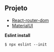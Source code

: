 ## Projeto

- [React-router-dom](https://reactrouter.com/en/v6.3.0/getting-started/installation)
- [MaterialUI](https://mui.com/pt/)



**Eslint install**

    $ npx eslint --init
